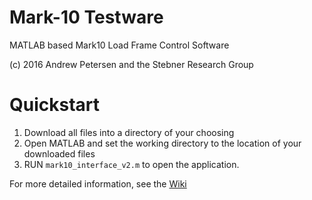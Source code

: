 # Mark-10 Testware
MATLAB based Mark10 Load Frame Control Software

(c) 2016 Andrew Petersen and the Stebner Research Group


# Quickstart
 1. Download all files into a directory of your choosing
 2. Open MATLAB and set the working directory to the location of your downloaded files
 3. RUN `mark10_interface_v2.m` to open the application.

For more detailed information, see the [Wiki](https://github.com/beamteamco/M10-Testware/wiki)
